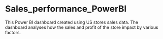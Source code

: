 # Sales_performance_PowerBI

This Power BI dashboard created using US stores sales data. The dashboard analyses how the sales and profit of the store impact by various factors.
